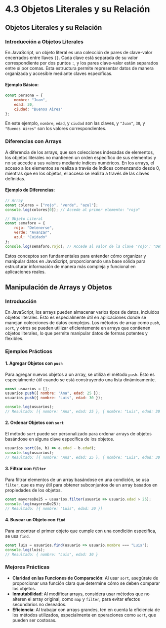 # 4.3 Objetos Literales y su Relación

## Objetos Literales y su Relación

### Introducción a Objetos Literales

En JavaScript, un objeto literal es una colección de pares de clave-valor encerrados entre llaves `{}`. Cada clave está separada de su valor correspondiente por dos puntos `:`, y los pares clave-valor están separados entre sí por comas. Esta estructura permite representar datos de manera organizada y accesible mediante claves específicas.

#### Ejemplo Básico:

```javascript
const persona = {
    nombre: "Juan",
    edad: 30,
    ciudad: "Buenos Aires"
};
```

En este ejemplo, `nombre`, `edad`, y `ciudad` son las claves, y `"Juan"`, `30`, y `"Buenos Aires"` son los valores correspondientes.

### Diferencias con Arrays

A diferencia de los arrays, que son colecciones indexadas de elementos, los objetos literales no mantienen un orden específico de sus elementos y no se accede a sus valores mediante índices numéricos. En los arrays, el acceso a los elementos se realiza a través de índices comenzando desde 0, mientras que en los objetos, el acceso se realiza a través de las claves definidas.

#### Ejemplo de Diferencias:

```javascript
// Array
const colores = ["rojo", "verde", "azul"];
console.log(colores[0]); // Accede al primer elemento: "rojo"

// Objeto Literal
const semaforo = {
    rojo: "Detenerse",
    verde: "Avanzar",
    azul: "Cuidado"
};
console.log(semaforo.rojo); // Accede al valor de la clave 'rojo': "Detenerse"
```

Estos conceptos son fundamentales para entender cómo organizar y manipular datos en JavaScript, proporcionando una base sólida para estructurar información de manera más compleja y funcional en aplicaciones reales.

## Manipulación de Arrays y Objetos

### Introducción

En JavaScript, los arrays pueden almacenar varios tipos de datos, incluidos objetos literales. Esto es especialmente útil en aplicaciones donde se manejan colecciones de datos complejos. Los métodos de array como `push`, `sort`, y otros se pueden utilizar eficientemente en arrays que contienen objetos literales, lo que permite manipular datos de formas potentes y flexibles.

### Ejemplos Prácticos

#### 1. Agregar Objetos con `push`

Para agregar nuevos objetos a un array, se utiliza el método `push`. Esto es especialmente útil cuando se está construyendo una lista dinámicamente.

```javascript
const usuarios = [];
usuarios.push({ nombre: "Ana", edad: 25 });
usuarios.push({ nombre: "Luis", edad: 30 });

console.log(usuarios);
// Resultado: [{ nombre: "Ana", edad: 25 }, { nombre: "Luis", edad: 30 }]
```

#### 2. Ordenar Objetos con `sort`

El método `sort` puede ser personalizado para ordenar arrays de objetos basándose en alguna clave específica de los objetos.

```javascript
usuarios.sort((a, b) => a.edad - b.edad);
console.log(usuarios);
// Resultado: [{ nombre: "Ana", edad: 25 }, { nombre: "Luis", edad: 30 }]
```

#### 3. Filtrar con `filter`

Para filtrar elementos de un array basándose en una condición, se usa `filter`, que es muy útil para obtener subconjuntos de un array basados en propiedades de los objetos.

```javascript
const mayoresDe25 = usuarios.filter(usuario => usuario.edad > 25);
console.log(mayoresDe25);
// Resultado: [{ nombre: "Luis", edad: 30 }]
```

#### 4. Buscar un Objeto con `find`

Para encontrar el primer objeto que cumple con una condición específica, se usa `find`.

```javascript
const luis = usuarios.find(usuario => usuario.nombre === "Luis");
console.log(luis);
// Resultado: { nombre: "Luis", edad: 30 }
```

### Mejores Prácticas

- **Claridad en las Funciones de Comparación**: Al usar `sort`, asegúrate de proporcionar una función clara que determine cómo se deben comparar los objetos.
- **Inmutabilidad**: Al modificar arrays, considera usar métodos que no alteren el array original, como `map` y `filter`, para evitar efectos secundarios no deseados.
- **Eficiencia**: Al trabajar con arrays grandes, ten en cuenta la eficiencia de los métodos utilizados, especialmente en operaciones como `sort`, que pueden ser costosas.